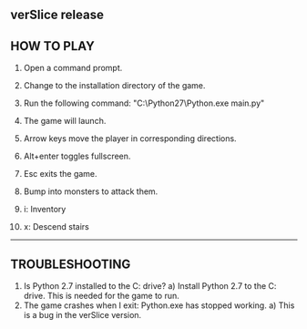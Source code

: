 verSlice release
----------------------------------------
HOW TO PLAY
----------------------------------------

1) Open a command prompt.
2) Change to the installation directory of the game.
3) Run the following command: "C:\Python27\Python.exe main.py"
4) The game will launch.

1) Arrow keys move the player in corresponding directions.
2) Alt+enter toggles fullscreen.
3) Esc exits the game.
4) Bump into monsters to attack them.
5) i: Inventory
6) x: Descend stairs

----------------------------------------
TROUBLESHOOTING
----------------------------------------
1) Is Python 2.7 installed to the C: drive?
	a) Install Python 2.7 to the C: drive. This is needed for the game to run.
2) The game crashes when I exit: Python.exe has stopped working.
	a) This is a bug in the verSlice version.